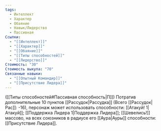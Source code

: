 ```yaml
---
tags:
  - Интеллект
  - Характер
  - Обаяние
  - Навык/Лидерство
  - Пассивная
Ссылки:
  - "[[Интеллект]]"
  - "[[Характер]]"
  - "[[Обаяние]]"
  - "[[Типы способностей]]"
  - "[[Лидерство]]"
Стоимость: "30"
Стоимость выкупа: "70"
Связанные навыки:
  - "[[Опытный Командир]]"
  - "[[Присутствие Лидера]]"
---
```

([[Типы способностей#Пассивная способность|П]]) Потратив дополнительные 10 пунктов [[Рассудок|Рассудка]] (Всего [[Рассудок|Рас]]: -16), персонаж может использовать способности: [[Атакуй! 1|Атакуй]]; [[Поддержка Лидера 1|Поддержка Лидера]]; [[Шевелись!]] массово, на всех союзников в радиусе его [[Аура|Ауры]] способности: [[Присутствие Лидера]].